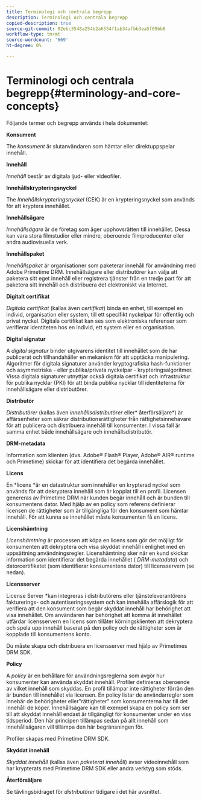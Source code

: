 ```yaml
---
title: Terminologi och centrala begrepp
description: Terminologi och centrala begrepp
copied-description: true
source-git-commit: 02ebc3548a254b2a6554f1ab34afbb3ea5f09bb8
workflow-type: tm+mt
source-wordcount: '669'
ht-degree: 0%

---
```


# Terminologi och centrala begrepp{#terminology-and-core-concepts}

Följande termer och begrepp används i hela dokumentet:

**Konsument**

The *konsument* är slutanvändaren som hämtar eller direktuppspelar innehåll.

**Innehåll**

*Innehåll* består av digitala ljud- eller videofiler.

**Innehållskrypteringsnyckel**

The *Innehållskrypteringsnyckel* (CEK) är en krypteringsnyckel som används för att kryptera innehållet.

**Innehållsägare**

*Innehållsägare* är de företag som äger upphovsrätten till innehållet. Dessa kan vara stora filmstudior eller mindre, oberoende filmproducenter eller andra audiovisuella verk.

**Innehållspaket**

*Innehållspaket* är organisationer som paketerar innehåll för användning med Adobe Primetime DRM. Innehållsägare eller distributörer kan välja att paketera sitt eget innehåll eller registrera tjänster från en tredje part för att paketera sitt innehåll och distribuera det elektroniskt via Internet.

**Digitalt certifikat**

*Digitala certifikat* (kallas även *certifikat*) binda en enhet, till exempel en individ, organisation eller system, till ett specifikt nyckelpar för offentlig och privat nyckel. Digitala certifikat kan ses som elektroniska referenser som verifierar identiteten hos en individ, ett system eller en organisation.

**Digital signatur**

A *digital signatur* binder utgivarens identitet till innehållet som de har publicerat och tillhandahåller en mekanism för att upptäcka manipulering. Algoritmer för digitala signaturer använder kryptografiska hash-funktioner och asymmetriska - eller publika/privata nyckelpar - krypteringsalgoritmer. Vissa digitala signaturer utnyttjar också digitala certifikat och infrastruktur för publika nycklar (PKI) för att binda publika nycklar till identiteterna för innehållsägare eller distributörer.

**Distributör**

*Distributörer* (kallas även *innehållsdistributörer* eller* återförsäljare*) är affärsenheter som säkrar distributionsrättigheter från rättighetsinnehavare för att publicera och distribuera innehåll till konsumenter. I vissa fall är samma enhet både innehållsägare och innehållsdistributör.

**DRM-metadata**

Information som klienten (dvs. Adobe® Flash® Player, Adobe® AIR® runtime och Primetime) skickar för att identifiera det begärda innehållet.

**Licens**

En *licens *är en datastruktur som innehåller en krypterad nyckel som används för att dekryptera innehåll som är kopplat till en profil. Licensen genereras av Primetime DRM när kunden begär innehåll och är bunden till konsumentens dator. Med hjälp av en policy som referens definierar licensen de rättigheter som är tillgängliga för den konsument som hämtar innehåll. För att kunna se innehållet måste konsumenten få en licens.

**Licenshämtning**

*Licenshämtning* är processen att köpa en licens som gör det möjligt för konsumenten att dekryptera och visa skyddat innehåll i enlighet med en uppsättning användningsregler. Licenshämtning sker när en kund skickar information som identifierar det begärda innehållet ( *DRM-metadata*) och datorcertifikatet (som identifierar konsumentens dator) till licensservern (se nedan).

**Licensserver**

License Server *kan integreras i distributörens eller tjänsteleverantörens fakturerings- och autentiseringssystem och kan innehålla affärslogik för att verifiera att den konsument som begär skyddat innehåll har behörighet att visa innehållet. Om användaren har behörighet att komma åt innehållet utfärdar licensservern en licens som tillåter körningsklienten att dekryptera och spela upp innehåll baserat på den policy och de rättigheter som är kopplade till konsumentens konto.

Du måste skapa och distribuera en licensserver med hjälp av Primetimes DRM SDK.

**Policy**

A *policy* är en behållare för användningsreglerna som avgör hur konsumenter kan använda skyddat innehåll. Profiler definieras oberoende av vilket innehåll som skyddas. En profil tillämpar inte rättigheter förrän den är bunden till innehållet via licensen. En policy listar de användarregler som innebär de behörigheter eller&quot;rättigheter&quot; som konsumenterna har till det innehåll de köper. Innehållsägare kan till exempel skapa en policy som ser till att skyddat innehåll endast är tillgängligt för konsumenter under en viss tidsperiod. Den här principen tillämpas sedan på allt innehåll som innehållsägaren vill tillämpa den här begränsningen för.

Profiler skapas med Primetime DRM SDK.

**Skyddat innehåll**

*Skyddat innehåll* (kallas även *paketerat innehåll*) avser videoinnehåll som har krypterats med Primetime DRM SDK eller andra verktyg som stöds.

**Återförsäljare**

Se tävlingsbidraget för *distributörer* tidigare i det här avsnittet.
